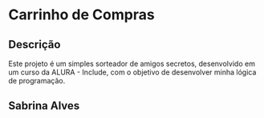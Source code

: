 # Carrinho de Compras

## Descrição
Este projeto é um simples sorteador de amigos secretos, desenvolvido em um curso da ALURA - Include, com o objetivo de desenvolver minha lógica de programação.

## Sabrina Alves